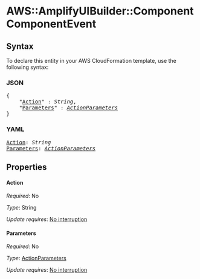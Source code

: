 # AWS::AmplifyUIBuilder::Component ComponentEvent

## Syntax

To declare this entity in your AWS CloudFormation template, use the following syntax:

### JSON

<pre>
{
    "<a href="#action" title="Action">Action</a>" : <i>String</i>,
    "<a href="#parameters" title="Parameters">Parameters</a>" : <i><a href="actionparameters.md">ActionParameters</a></i>
}
</pre>

### YAML

<pre>
<a href="#action" title="Action">Action</a>: <i>String</i>
<a href="#parameters" title="Parameters">Parameters</a>: <i><a href="actionparameters.md">ActionParameters</a></i>
</pre>

## Properties

#### Action

_Required_: No

_Type_: String

_Update requires_: [No interruption](https://docs.aws.amazon.com/AWSCloudFormation/latest/UserGuide/using-cfn-updating-stacks-update-behaviors.html#update-no-interrupt)

#### Parameters

_Required_: No

_Type_: <a href="actionparameters.md">ActionParameters</a>

_Update requires_: [No interruption](https://docs.aws.amazon.com/AWSCloudFormation/latest/UserGuide/using-cfn-updating-stacks-update-behaviors.html#update-no-interrupt)
